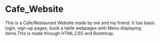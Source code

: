 # Cafe_Website
This is a Cafe/Restaurant Website made by me and my friend. It has basic login, sign-up pages, book a table webpages with Menu displaying items.This is made through HTML,CSS and Bootstrap.
